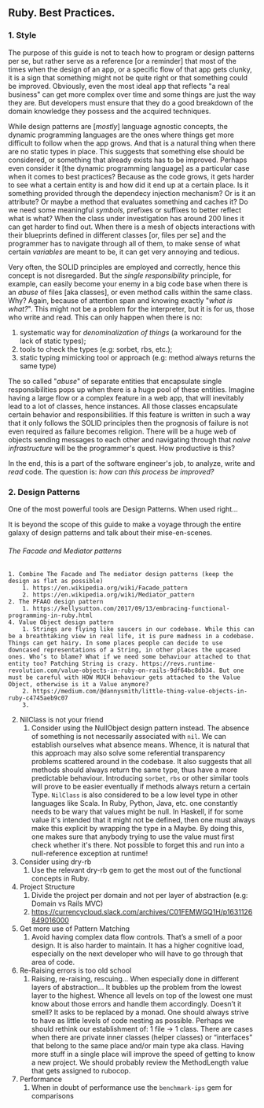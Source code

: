 ## Ruby. Best Practices.

### 1. Style
The purpose of this guide is not to teach how to program or design patterns per se, but rather serve as a reference [or a reminder] that most of the times when the design of an app, or a specific flow of that app gets clunky, it is a sign that something might not be quite right or that something could be improved. Obviously, even the most ideal app that reflects "a real business" can get more complex over time and some things are just the way they are. But developers must ensure that they do a good breakdown of the domain knowledge they possess and the acquired techniques.

While design patterns are [_mostly_] language agnostic concepts, the dynamic programming languages are the ones where things get more difficult to follow when the app grows. And that is a natural thing when there are no static types in place. This suggests that something else should be considered, or something that already exists has to be improved. Perhaps even consider it [the dynamic programming language] as a particular case when it comes to best practices? Because as the code grows, it gets harder to see what a certain entity is and how did it end up at a certain place. Is it something provided through the dependecy injection mechanism? Or is it an attribute? Or maybe a method that evaluates something and caches it? Do we need some meaningful _symbols_, prefixes or suffixes to better reflect what is what? When the class under investigation has around 200 lines it can get harder to find out. When there is a mesh of objects interactions with their blueprints defined in different classes [or, files per se] and the programmer has to navigate through all of them, to make sense of what certain _variables_ are meant to be, it can get very annoying and tedious.

Very often, the SOLID principles are employed and correctly, hence this concept is not disregarded. But the _single responsibility_ principle, for example, can easily become your enemy in a big code base when there is an _abuse_ of files [aka classes], or even method calls within the same class. Why? Again, because of attention span and knowing exactly "_what is what?_". This might not be a problem for the interpreter, but it is for us,  those who write and read. This can only happen when there is no:
1. systematic way for _denominalization of things_ (a workaround for the lack of static types);
2. tools to check the types (e.g: sorbet, rbs, etc.);
3. static typing mimicking tool or approach (e.g: method always returns the same type)

The so called "_abuse_" of separate entities that encapsulate single responsibilities pops up when there is a huge pool of these entities. Imagine having a large flow or a complex feature in a web app, that will inevitably lead to a lot of classes, hence instances. All those classes encapsulate certain behavior and responsibilities. If this feature is written in such a way that it only follows the SOLID principles then the prognosis of failure is not even required as failure becomes religion. There will be a huge web of objects sending messages to each other and navigating through that _naive infrastructure_ will be the programmer's quest. How productive is this?

In the end, this is a part of the software engineer's job, to analyze, write and _read_ code. The question is: _how can this process be improved?_

### 2. Design Patterns
One of the most powerful tools are Design Patterns. When used right...

It is beyond the scope of this guide to make a voyage through the entire galaxy of design patterns and talk about their mise-en-scenes. 

###### The Facade and Mediator patterns
    1. Combine The Facade and The mediator design patterns (keep the design as flat as possible)
        1. https://en.wikipedia.org/wiki/Facade_pattern
        2. https://en.wikipedia.org/wiki/Mediator_pattern
    2. The PFAAO design pattern
        1. https://kellysutton.com/2017/09/13/embracing-functional-programming-in-ruby.html
    4. Value Object design pattern
        1. Strings are flying like saucers in our codebase. While this can be a breathtaking view in real life, it is pure madness in a codebase. Things can get hairy. In some places people can decide to use downcased representations of a String, in other places the upcased ones. Who’s to blame? What if we need some behaviour attached to that entity too? Patching String is crazy. https://revs.runtime-revolution.com/value-objects-in-ruby-on-rails-9df64bc8db34. But one must be careful with HOW MUCH behaviour gets attached to the Value Object, otherwise is it a Value anymore?
        2. https://medium.com/@dannysmith/little-thing-value-objects-in-ruby-c4745aeb9c07
        3. 
2. NilClass is not your friend
    1. Consider using the NullObject design pattern instead. The absence of something is not necessarily associated with `nil`. We can establish ourselves what absence means. Whence, it is natural that this approach may also solve some referential transparency problems scattered around in the codebase. It also suggests that all methods should always return the same type, thus have a more predictable behaviour. Introducing `sorbet`, `rbs` or other similar tools will prove to be easier eventually if methods always return a certain Type. `NilClass` is also considered to be a low level type in other languages like Scala. In Ruby, Python, Java, etc. one constantly needs to be wary that values might be null. In Haskell, if for some value it's intended that it might not be defined, then one must always make this explicit by wrapping the type in a Maybe. By doing this, one makes sure that anybody trying to use the value must first check whether it's there. Not possible to forget this and run into a null-reference exception at runtime!
3. Consider using dry-rb
    1. Use the relevant dry-rb gem to get the most out of the functional concepts in Ruby.
4. Project Structure
    1. Divide the project per domain and not per layer of abstraction (e.g: Domain vs Rails MVC) 
    2. https://currencycloud.slack.com/archives/C01FEMWGQ1H/p1631126849016000
5. Get more use of Pattern Matching
    1. Avoid having complex data flow controls. That’s a smell of a poor design. It is also harder to maintain. It has a higher cognitive load, especially on the next developer who will have to go through that area of code. 
6. Re-Raising errors is too old school
    1. Raising, re-raising, rescuing… When especially done in different layers of abstraction… It bubbles up the problem from the lowest layer to the highest. Whence all levels on top of the lowest one must know about those errors and handle them accordingly. Doesn’t it smell? It asks to be replaced by a monad. One should always strive to have as little levels of code nesting as possible. Perhaps we should rethink our establishment of: 1 file -> 1 class. There are cases when there are private inner classes (helper classes) or “interfaces” that belong to the same place and/or main type aka class. Having more stuff in a single place will improve the speed of getting to know a new project. We should probably review the MethodLength value that gets assigned to rubocop.
7. Performance
    1. When in doubt of performance use the `benchmark-ips` gem for comparisons
